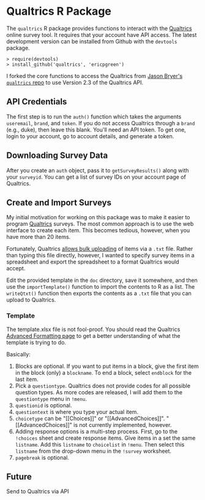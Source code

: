 # Qualtrics R Package

The `qualtrics` R package provides functions to interact with the [Qualtrics](http://www.qualtrics.com) online survey tool. It requires that your account have API access. The latest development version can be installed from Github with the `devtools` package.

	> require(devtools)
	> install_github('qualtrics', 'ericpgreen')
	
I forked the core functions to access the Qualtrics from [Jason Bryer's `qualtrics` repo](https://github.com/jbryer/qualtrics) to use Version 2.3 of the Qualtrics API.

API Credentials
----------------
The first step is to run the `auth()` function which takes the arguments `useremail`, `brand`, and `token`. If you do not access Qualtrics through a `brand` (e.g., duke), then leave this blank. You'll need an API token. To get one, login to your account, go to account details, and generate a token. 

Downloading Survey Data
------------------------
After you create an `auth` object, pass it to `getSurveyResults()` along with your `surveyid`. You can get a list of survey IDs on your account page of Qualtrics.

Create and Import Surveys
-------------------------
My initial motivation for working on this package was to make it easier to program [Qualtrics](http://www.qualtrics.com/) surveys. The most common approach is to use the web interface to create each item. This becomes tedious, however, when you have more than 20 items. 

Fortunately, Qualtrics [allows bulk uploading](http://www.qualtrics.com/university/researchsuite/advanced-building/advanced-options-drop-down/import-and-export-surveys/) of items via a `.txt` file. Rather than typing this file directly, however, I wanted to specify survey items in a spreadsheet and export the spreadsheet to a format Qualtrics would accept.

Edit the provided template in the `doc` directory, save it somewhere, and then use the `importTemplate()` function to import the contents to R as a list. The `writeQtxt()` function then exports the contents as a `.txt` file that you can upload to Qualtrics. 

### Template

The template.xlsx file is not fool-proof. You should read the Qualtrics [Advanced Formatting page](http://www.qualtrics.com/university/researchsuite/advanced-building/advanced-options-drop-down/import-and-export-surveys/) to get a better understanding of what the template is trying to do.

Basically:

1. Blocks are optional. If you want to put items in a block, give the first item in the block (only) a `blockname`. To end a block, select `endblock` for the last item.
2. Pick a `questiontype`. Qualtrics does not provide codes for all possible question types. As more codes are released, I will add them to the `questiontype` menu in `!menu`.
3. `questionid` is optional.
4. `questiontext` is where you type your actual item.
5. `choicetype` can be "[[Choices]]" or "[[AdvancedChoices]]". "[[AdvancedChoices]]" is not currently implemented, however.
6. Adding response options is a multi-step process. First, go to the `!choices` sheet and create response items. Give items in a set the same `listname`. Add this `listname` to `choicelist` in `!menu`. Then select this `listname` from the drop-down menu in the `!survey` worksheet.
7. `pagebreak` is optional.

Future
------
Send to Qualtrics via API






